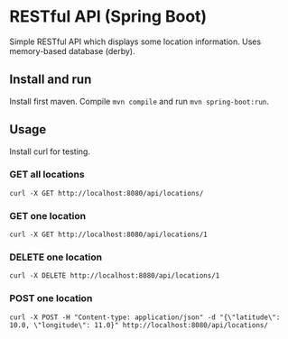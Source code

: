 # RESTful API (Spring Boot)

Simple RESTful API which displays some location information. Uses memory-based database (derby).

## Install and run

Install first maven. Compile `mvn compile` and run `mvn spring-boot:run`. 

## Usage

Install curl for testing.

### GET all locations

`curl -X GET http://localhost:8080/api/locations/`

### GET one location

`curl -X GET http://localhost:8080/api/locations/1`

### DELETE one location

`curl -X DELETE http://localhost:8080/api/locations/1`

### POST one location

`curl -X POST -H "Content-type: application/json" -d "{\"latitude\": 10.0, \"longitude\": 11.0}" http://localhost:8080/api/locations/`
